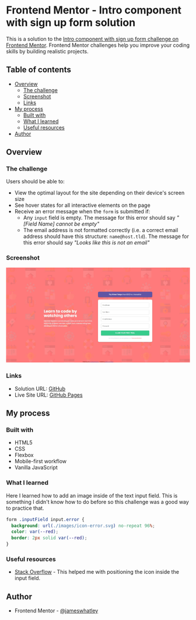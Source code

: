 # Frontend Mentor - Intro component with sign up form solution

This is a solution to the [Intro component with sign up form challenge on Frontend Mentor](https://www.frontendmentor.io/challenges/intro-component-with-signup-form-5cf91bd49edda32581d28fd1). Frontend Mentor challenges help you improve your coding skills by building realistic projects. 

## Table of contents

- [Overview](#overview)
  - [The challenge](#the-challenge)
  - [Screenshot](#screenshot)
  - [Links](#links)
- [My process](#my-process)
  - [Built with](#built-with)
  - [What I learned](#what-i-learned)
  - [Useful resources](#useful-resources)
- [Author](#author)

## Overview

### The challenge

Users should be able to:

- View the optimal layout for the site depending on their device's screen size
- See hover states for all interactive elements on the page
- Receive an error message when the `form` is submitted if:
  - Any `input` field is empty. The message for this error should say *"[Field Name] cannot be empty"*
  - The email address is not formatted correctly (i.e. a correct email address should have this structure: `name@host.tld`). The message for this error should say *"Looks like this is not an email"*

### Screenshot

![](.//images/screenshot-desktop.jpeg)

### Links

- Solution URL: [GitHub](https://github.com/jameswhatley/intro-component-with-signup-form)
- Live Site URL: [GitHub Pages](https://jameswhatley.github.io/intro-component-with-signup-form/)

## My process

### Built with

- HTML5
- CSS
- Flexbox
- Mobile-first workflow
- Vanilla JavaScript

### What I learned

Here I learned how to add an image inside of the text input field. This is something I didn't know how to do before so this challenge was a good way to practice that.

```css
form .inputField input.error {
  background: url(./images/icon-error.svg) no-repeat 96%;
  color: var(--red);
  border: 2px solid var(--red);
}
```

### Useful resources

- [Stack Overflow](https://stackoverflow.com/questions/917610/put-icon-inside-input-element-in-a-form) - This helped me with positioning the icon inside the input field.

## Author

- Frontend Mentor - [@jameswhatley](https://www.frontendmentor.io/profile/jameswhatley)